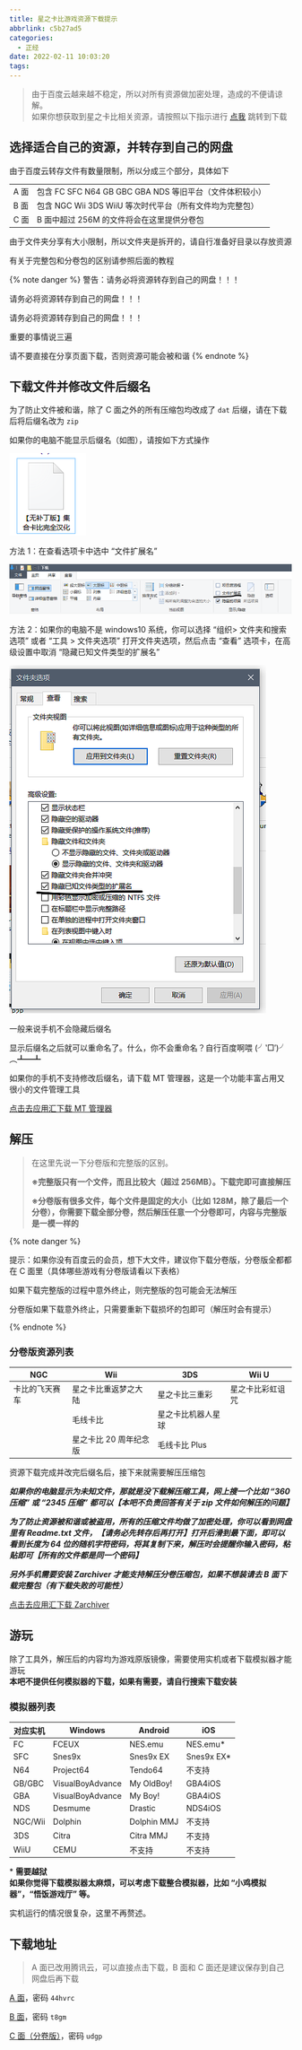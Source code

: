 ```yaml
---
title: 星之卡比游戏资源下载提示
abbrlink: c5b27ad5
categories:
  - 正经
date: 2022-02-11 10:03:20
tags:
---
```


> 由于百度云越来越不稳定，所以对所有资源做加密处理，造成的不便请谅解。  
> 如果你想获取到星之卡比相关资源，请按照以下指示进行
> [点我](#下载地址) 跳转到下载

## 选择适合自己的资源，并转存到自己的网盘

由于百度云转存文件有数量限制，所以分成三个部分，具体如下

|      |                                                          |
| ---- | -------------------------------------------------------- |
| A 面 | 包含 FC SFC N64 GB GBC GBA NDS 等旧平台（文件体积较小） |
| B 面 | 包含 NGC Wii 3DS WiiU 等次时代平台（所有文件均为完整包）|
| C 面 | B 面中超过 256M 的文件将会在这里提供分卷包               |

由于文件夹分享有大小限制，所以文件夹是拆开的，请自行准备好目录以存放资源

有关于完整包和分卷包的区别请参照后面的教程

{% note danger %}
警告：请务必将资源转存到自己的网盘！！！

请务必将资源转存到自己的网盘！！！

请务必将资源转存到自己的网盘！！！

重要的事情说三遍

请不要直接在分享页面下载，否则资源可能会被和谐
{% endnote %}

## 下载文件并修改文件后缀名

为了防止文件被和谐，除了 C 面之外的所有压缩包均改成了 `dat` 后缀，请在下载后将后缀名改为 `zip`

如果你的电脑不能显示后缀名（如图），请按如下方式操作

![1](../../media/article_img/星之卡比游戏资源下载提示/1.png)

方法 1：在查看选项卡中选中 “文件扩展名”

![2](../../media/article_img/星之卡比游戏资源下载提示/2.png)

方法 2：如果你的电脑不是 windows10 系统，你可以选择 “组织> 文件夹和搜索选项” 或者 “工具 > 文件夹选项” 打开文件夹选项，然后点击 “查看” 选项卡，在高级设置中取消 “隐藏已知文件类型的扩展名”

![3](../../media/article_img/星之卡比游戏资源下载提示/3.png)

一般来说手机不会隐藏后缀名

显示后缀名之后就可以重命名了。什么，你不会重命名？自行百度啊喂 (╯‵□′)╯︵┻━┻

如果你的手机不支持修改后缀名，请下载 MT 管理器，这是一个功能丰富占用又很小的文件管理工具

[点击去应用汇下载 MT 管理器](http://www.appchina.com/app/bin.mt.plus)

## 解压

> 在这里先说一下分卷版和完整版的区别。
>
> **※完整版只有一个文件，而且比较大（超过 256MB）。下载完即可直接解压**
>
> **※分卷版有很多文件，每个文件是固定的大小（比如 128M，除了最后一个分卷），你需要下载全部分卷，然后解压任意一个分卷即可，内容与完整版是一模一样的**

{% note danger %}

提示：如果你没有百度云的会员，想下大文件，建议你下载分卷版，分卷版全都都在 C 面里（具体哪些游戏有分卷版请看以下表格）

如果下载完整版的过程中意外终止，则完整版的包可能会无法解压

分卷版如果下载意外终止，只需要重新下载损坏的包即可（解压时会有提示）

{% endnote %}

### 分卷版资源列表

| NGC            | Wii                    | 3DS                | Wii U            |
| -------------- | ---------------------- | ------------------ | ---------------- |
| 卡比的飞天赛车 | 星之卡比重返梦之大陆   | 星之卡比三重彩     | 星之卡比彩虹诅咒 |
|                | 毛线卡比               | 星之卡比机器人星球 |                  |
|                | 星之卡比 20 周年纪念版 | 毛线卡比 Plus      |                  |


资源下载完成并改完后缀名后，接下来就需要解压压缩包

***如果你的电脑显示为未知文件，那就是没下载解压缩工具，网上搜一个比如 “360 压缩” 或 “2345 压缩” 都可以【本吧不负责回答有关于 zip 文件如何解压的问题】***

***为了防止资源被和谐或被盗用，所有的压缩文件均做了加密处理，你可以看到网盘里有 Readme.txt 文件，【请务必先转存后再打开】打开后滑到最下面，即可以看到长度为 64 位的随机字符密码，将其复制下来，解压时会提醒你输入密码，粘贴即可【所有的文件都是同一个密码】***

***另外手机需要安装 Zarchiver 才能支持解压分卷压缩包，如果不想装请去 B 面下载完整包（有下载失败的可能性）***

[点击去应用汇下载 Zarchiver](http://www.appchina.com/app/ru.zdevs.zarchiver.pro)

## 游玩

除了工具外，解压后的内容均为游戏原版镜像，需要使用实机或者下载模拟器才能游玩  
**本吧不提供任何模拟器的下载，如果有需要，请自行搜索下载安装**

### 模拟器列表

| 对应实机 | Windows          | Android     | iOS        |
| -------- | ---------------- | ----------- | ---------- |
| FC       | FCEUX            | NES.emu     | NES.emu*   |
| SFC      | Snes9x           | Snes9x EX   | Snes9x EX* |
| N64      | Project64        | Tendo64     | 不支持     |
| GB/GBC   | VisualBoyAdvance | My OldBoy!  | GBA4iOS    |
| GBA      | VisualBoyAdvance | My Boy!     | GBA4iOS    |
| NDS      | Desmume          | Drastic     | NDS4iOS    |
| NGC/Wii  | Dolphin          | Dolphin MMJ | 不支持     |
| 3DS      | Citra            | Citra MMJ   | 不支持     |
| WiiU     | CEMU             | 不支持      | 不支持     |

\* **需要越狱**  
**如果你觉得下载模拟器太麻烦，可以考虑下载整合模拟器，比如 “小鸡模拟器”，“悟饭游戏厅” 等。**

实机运行的情况很复杂，这里不再赘述。

## 下载地址

> A 面已改用腾讯云，可以直接点击下载，B 面和 C 面还是建议保存到自己网盘后再下载

[A 面](https://share.weiyun.com/IzyYvKup)，密码 `44hvrc`

[B 面](https://pan.baidu.com/s/1BVoj3YWINFd5egW2AKsavQ)，密码 `t8gm`

[C 面（分卷版）](navlink:https://pan.baidu.com/s/1stXGxKKIXOVXX9-itXwiLw?type%3D6%26list_name%3D%E6%9C%AA%E5%91%BD%E5%90%8D)，密码 `udgp`
